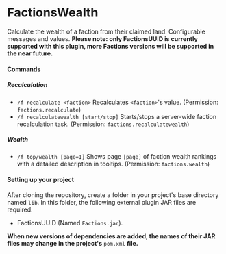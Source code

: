 # FactionsWealth
Calculate the wealth of a faction from their claimed land. Configurable messages and values.
**Please note: only FactionsUUID is currently supported with this plugin, more Factions versions will be supported in the near future.**

#### Commands
##### Recalculation
* `/f recalculate <faction>` Recalculates `<faction>`'s value. (Permission: `factions.recalculate`)
* `/f recalculatewealth [start/stop]` Starts/stops a server-wide faction recalculation task. (Permission: `factions.recalculatewealth`)
##### Wealth
* `/f top/wealth [page=1]` Shows page `[page]` of faction wealth rankings with a detailed description in tooltips. (Permission: `factions.wealth`)

#### Setting up your project
After cloning the repository, create a folder in your project's base directory named `lib`. In this folder, the following external plugin JAR files are required:
* FactionsUUID (Named `Factions.jar`).

**When new versions of dependencies are added, the names of their JAR files may change in the project's** `pom.xml` **file.**
